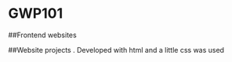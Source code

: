 # GWP101
##Frontend websites  

##Website projects . Developed with html and a little css was used

